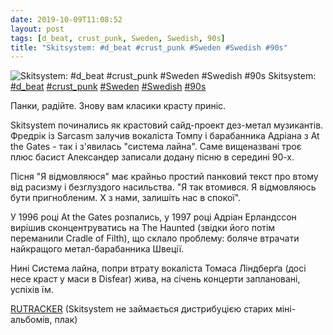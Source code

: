 ```yaml
---
date: 2019-10-09T11:08:52
layout: post
tags: [d_beat, crust_punk, Sweden, Swedish, 90s]
title: "Skitsystem: #d_beat #crust_punk #Sweden #Swedish #90s"
---
```

![Skitsystem: #d_beat #crust_punk #Sweden #Swedish #90s](https://res.cloudinary.com/vast-space-unexplored/image/upload/photos/photo_759_09-10-2019_11-08-52.jpg)
Skitsystem: [#d_beat](/tags/#d_beat) [#crust_punk](/tags/#crust_punk) [#Sweden](/tags/#Sweden) [#Swedish](/tags/#Swedish) [#90s](/tags/#90s)

Панки, радійте. Знову вам класики красту приніс.

Skitsystem починались як крастовий сайд-проект дез-метал музикантів. Фредрік із Sarcasm залучив вокаліста Томпу і барабанника Адріана з At the Gates - так і з&#39;явилась &quot;система лайна&quot;. Саме вищеназвані троє плюс басист Александер записали додану пісню в середині 90-х.

Пісня &quot;Я відмовляюся&quot; має крайньо простий панковий текст про втому від расизму і безглуздого насильства. &quot;Я так втомився. Я відмовляюсь бути пригнобленим. Х з нами, залишіть нас в спокої&quot;.

У 1996 році At the Gates розпались, у 1997 році Адріан Ерландссон вирішив сконцентруватись на  The Haunted (звідки його потім переманили Cradle of Filth), що склало проблему: боляче втрачати найкращого метал-барабанника Швеції.

Нині Система лайна, попри втрату вокаліста Томаса Ліндберґа (досі несе краст у маси в Disfear) жива, на січень концерти заплановані, успіхів їм.

[RUTRACKER](https://rutracker.org/forum/viewtopic.php?t=2053363) (Skitsystem не займається дистрибуцією старих міні-альбомів, плак)